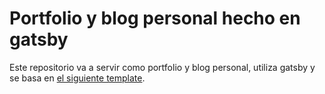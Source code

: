 # Portfolio y blog personal hecho en gatsby

Este repositorio va a servir como portfolio y blog personal, utiliza gatsby y se basa en [el siguiente template](https://www.gatsbyjs.com/starters/AbdaliDahir/gatsby-portfolio). 